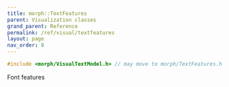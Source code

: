 ```yaml
---
title: morph::TextFeatures
parent: Visualization classes
grand_parent: Reference
permalink: /ref/visual/textfeatures
layout: page
nav_order: 8
---
```

```c++
#include <morph/VisualTextModel.h> // may move to morph/TextFeatures.h
```
Font features